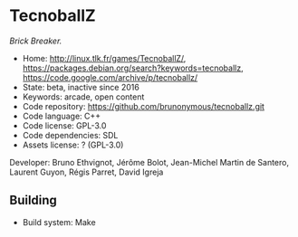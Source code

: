 # TecnoballZ

_Brick Breaker._

- Home: http://linux.tlk.fr/games/TecnoballZ/, https://packages.debian.org/search?keywords=tecnoballz, https://code.google.com/archive/p/tecnoballz/
- State: beta, inactive since 2016
- Keywords: arcade, open content
- Code repository: https://github.com/brunonymous/tecnoballz.git
- Code language: C++
- Code license: GPL-3.0
- Code dependencies: SDL
- Assets license: ? (GPL-3.0)

Developer: Bruno Ethvignot, Jérôme Bolot, Jean-Michel Martin de Santero, Laurent Guyon, Régis Parret, David Igreja

## Building

- Build system: Make